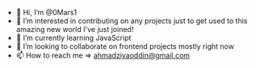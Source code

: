 - 👋 Hi, I’m @0Mars1
- 👀 I’m interested in contributing on any projects just to get used to this amazing new world I've just joined!
- 🌱 I’m currently learning JavaScript
- 💞️ I’m looking to collaborate on frontend projects mostly right now
- 📫 How to reach me => ahmadziyaoddin@gmail.com

<!---
0Mars1/0Mars1 is a ✨ special ✨ repository because its `README.md` (this file) appears on your GitHub profile.
You can click the Preview link to take a look at your changes.
--->
